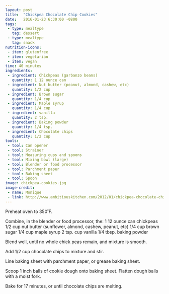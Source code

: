 ```yaml
---
layout: post
title:  "Chickpea Chocolate Chip Cookies"
date:   2016-01-23 6:30:00 -0800
tags: 
 - type: mealtype
   tag: dessert
 - type: mealtype
   tag: snack
nutrition-icons:
 - item: glutenfree
 - item: vegetarian
 - item: vegan   
time: 40 minutes
ingredients:
 - ingredient: Chickpeas (garbanzo beans)
   quantity: 1 12 ounce can
 - ingredient: Nut butter (peanut, almond, cashew, etc)
   quantity: 1/2 cup
 - ingredient: Brown sugar
   quantity: 1/4 cup
 - ingredient: Maple syrup
   quantity: 1/4 cup
 - ingredient: vanilla
   quantity: 2 tsp.
 - ingredient: Baking powder
   quantity: 1/4 tsp.
 - ingredient: Chocolate chips
   quantity: 1/2 cup
tools:
 - tool: Can opener
 - tool: Strainer
 - tool: Measuring cups and spoons
 - tool: Mixing bowl (large)
 - tool: Blender or food processor
 - tool: Parchment paper
 - tool: Baking sheet
 - tool: Spoon
image: chickpea-cookies.jpg
image-credit: 
 - name: Monique
 - link: http://www.ambitiouskitchen.com/2012/01/chickpea-chocolate-chip-cookies
---
```

Preheat oven to 350˚F.

Combine, in the blender or food processor, the: <span>1 12 ounce can chickpeas</span> <span>1/2 cup nut butter (sunflower, almond, cashew, peanut, etc)</span> <span>1/4 cup brown sugar</span> <span>1/4 cup maple syrup</span> <span>2 tsp. cup vanilla</span> <span>1/4 tbsp. baking powder</span> 

Blend well, until no whole chick peas remain, and mixture is smooth.

Add <span>1/2 cup chocolate chips</span> to mixture and stir. 

Line baking sheet with parchment paper, or grease baking sheet. 

Scoop 1 inch balls of cookie dough onto baking sheet. Flatten dough balls with a moist fork.

Bake for 17 minutes, or until chocolate chips are melting.  